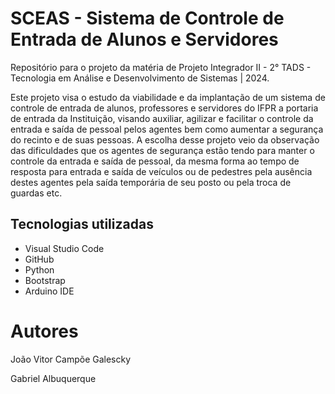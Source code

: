 # SCEAS - Sistema de Controle de Entrada de Alunos e Servidores

Repositório para o projeto da matéria de Projeto Integrador II - 2° TADS - Tecnologia em Análise e Desenvolvimento de Sistemas | 2024.

Este projeto visa o estudo da viabilidade e da implantação de um sistema de controle de entrada de alunos, professores e servidores do IFPR a portaria de entrada da Instituição, visando auxiliar, agilizar e facilitar o controle da entrada e saída de pessoal pelos agentes bem como aumentar a segurança do recinto e de suas pessoas.
A escolha desse projeto veio da observação das dificuldades que os agentes de segurança estão tendo para manter o controle da entrada e saída de pessoal, da mesma forma ao tempo de resposta para entrada e saída de veículos ou de pedestres pela ausência destes agentes pela saída temporária de seu posto ou pela troca de guardas etc.

## Tecnologias utilizadas
-  Visual Studio Code
-  GitHub
-  Python
-  Bootstrap
-  Arduino IDE

# Autores

João Vitor Campõe Galescky

Gabriel Albuquerque
